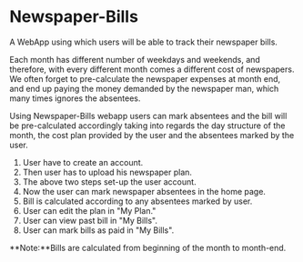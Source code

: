 # Newspaper-Bills
 A WebApp using which users will be able to track their newspaper bills.
 
 Each month has different number of weekdays and weekends, and therefore, with every different month comes a different
 cost of newspapers. We often forget to pre-calculate the newspaper expenses at month end, and end up paying the money 
 demanded by the newspaper man, which many times ignores the absentees.
 
 Using Newspaper-Bills webapp users can mark absentees and the bill will be pre-calculated accordingly taking into 
 regards the day structure of the month, the cost plan provided by the user and the absentees marked by the user.
 
 1. User have to create an account.
 2. Then user has to upload his newspaper plan.
 3. The above two steps set-up the user account.
 4. Now the user can mark newspaper absentees in the home page.
 5. Bill is calculated according to any absentees marked by user.
 6. User can edit the plan in "My Plan."
 7. User can view past bill in "My Bills".
 8. User can mark bills as paid in "My Bills".
 
 **Note:**Bills are calculated from beginning of the month to month-end.    
